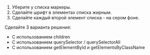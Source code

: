 1. Уберите у списка маркеры.
2. Сделайте шрифт в элементах списка жирным.
3. Сделайте каждый второй элемент списка - на сером фоне.

Сделайте 3 варианта решения:
- С использованием children
- С использованием querySelector / querySelectorAll
- С использованием getElementById и getElementsByClassName

